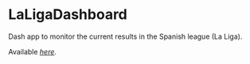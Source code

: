 # LaLigaDashboard
Dash app to monitor the current results in the Spanish league (La Liga).

Available [_here_](https://laligadashboard.onrender.com).

